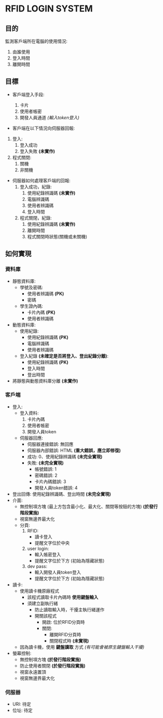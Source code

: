 # RFID LOGIN SYSTEM
## 目的
監測客戶端所在電腦的使用情況:
1. 由誰使用
2. 登入時間
3. 離開時間

## 目標
- 客戶端登入手段:
    1. 卡片
    1. 使用者帳密
    1. 開發人員通道 *(輸入token登入)*

- 客戶端在以下情況向伺服器回報:
1. 登入:
    1. 登入成功
    2. 登入失敗 **(未實作)**
2. 程式關閉:
    1. 關機
    2. 非關機

- 伺服器如何處理客戶端的回報:
    1. 登入成功，紀錄:
        1. 使用紀錄辨識碼 **(未實作)**
        1. 電腦辨識碼
        1. 使用者辨識碼
        1. 登入時間
    2. 程式關閉，紀錄:
        1. 使用紀錄辨識碼 **(未實作)**
        1. 離開時間
        1. 程式關閉時狀態(關機或未關機)
## 如何實現

### 資料庫
- 靜態資料庫:
    - 學號及密碼:
        - 使用者辨識碼 **(PK)**
        - 密碼
    - 學生證內碼:
        - 卡片內碼 **(PK)**
        - 使用者辨識碼
- 動態資料庫:
    - 使用紀錄:
        - 使用紀錄辨識碼 **(PK)**
        - 電腦辨識碼
        - 使用者辨識碼
    - 登入紀錄 **(未確定是否將登入、登出紀錄分離)**:
        - 使用紀錄辨識碼 **(PK)**
        - 登入時間
        - 登出時間
- 將靜態與動態資料庫分離 **(未實作)**

### 客戶端
- 登入:
    - 登入資料:
        1. 卡片內碼
        1. 使用者帳密
        1. 開發人員token
    - 伺服器回應:
        - 伺服器連接錯誤: 無回應
        - 伺服器內部錯誤: HTML **(重大錯誤，應立即修復)**
        - 成功: 0、使用紀錄辨識碼 **(未完全實現)**
        - 失敗: **(未完全實現)**
            - 帳號錯誤: 1
            - 密碼錯誤: 2
            - 卡片內碼錯誤: 3
            - 開發人員token錯誤: 4
- 登出回傳: 使用紀錄辨識碼、登出時間 **(未完全實現)**
- 介面:
    - 無控制項方塊 (最上方包含最小化、最大化、關閉等按鈕的方塊) **(於發行階段實施)**
    - 視窗無邊界最大化
    - 分頁:
        1. RFID:
            - 讀卡登入
            - 提醒文字位於中央
        1. user login:
            - 輸入帳密登入
            - 提醒文字位於下方 (初始為隱藏狀態)
        1. dev pass:
            - 輸入開發人員token登入
            - 提醒文字位於下方 (初始為隱藏狀態)
- 讀卡:
    - 使用讀卡機原廠程式
        - 該程式讀取卡片內碼時 **使用鍵盤輸入**
        - 須建立副執行緒
            - 防止讀取輸入時，干擾主執行緒運作
            - 開關該程式
                - 開啟: 位於RFID分頁時
                - 關閉:
                    - 離開RFID分頁時
                    - 關閉程式時 **(未實現)**
    - 因為讀卡機，使用 **鍵盤讀取** 方式 *(有可能會被原生鍵盤輸入干擾)*
- 螢幕控制:
    - 無控制項方塊 **(於發行階段實施)**
    - 防止使用者關閉 **(於發行階段實施)**
    - 視窗永遠置頂
    - 視窗無邊界最大化

### 伺服器
- URI: 待定
- 位址: 待定
